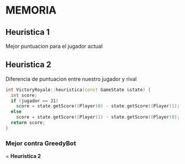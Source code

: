 # MEMORIA

## Heuristica 1

  Mejor puntuacion para el jugador actual

## Heuristica 2

  Diferencia de puntuacion entre nuestro jugador y rival

~~~ c++
int VictoryRoyale::heuristica(const GameState &state) {
  int score;
  if (jugador == J1)
    score = state.getScore((Player)0) - state.getScore((Player)1);
  else
    score = state.getScore((Player)1) - state.getScore((Player)0);
  return score;
}
~~~

### Mejor contra GreedyBot

= **Heuristica 2**